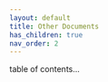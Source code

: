 ```yaml
---
layout: default
title: Other Documents
has_children: true
nav_order: 2
---
```


table of contents...
